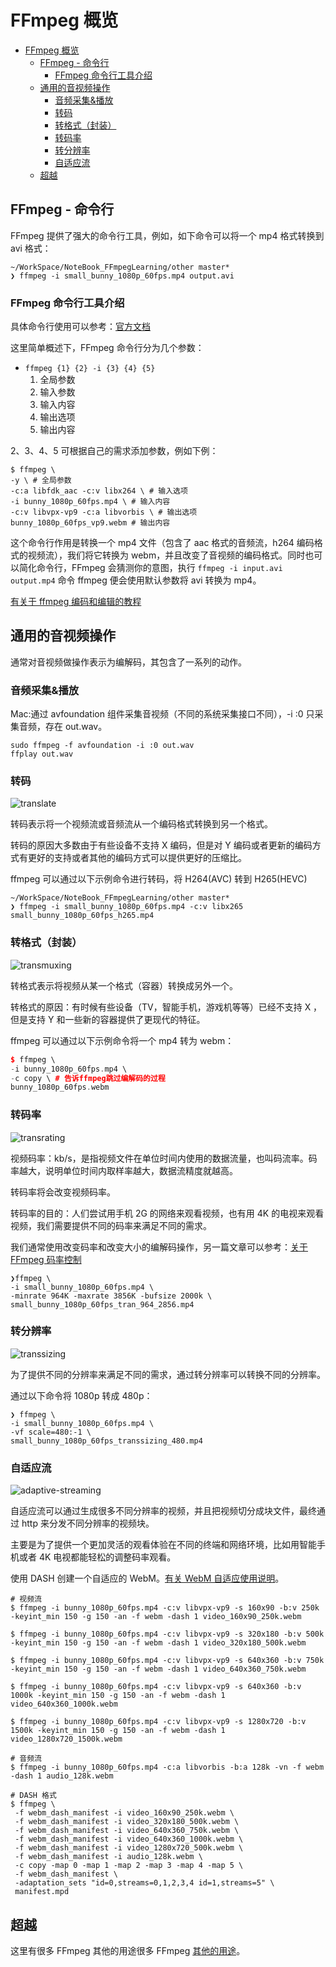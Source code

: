 # FFmpeg 概览

- [FFmpeg 概览](#ffmpeg-概览)
  - [FFmpeg - 命令行](#ffmpeg---命令行)
    - [FFmpeg 命令行工具介绍](#ffmpeg-命令行工具介绍)
  - [通用的音视频操作](#通用的音视频操作)
    - [音频采集&播放](#音频采集播放)
    - [转码](#转码)
    - [转格式（封装）](#转格式封装)
    - [转码率](#转码率)
    - [转分辨率](#转分辨率)
    - [自适应流](#自适应流)
  - [超越](#超越)

## FFmpeg - 命令行

FFmpeg 提供了强大的命令行工具，例如，如下命令可以将一个 mp4 格式转换到 avi 格式：

```shell
~/WorkSpace/NoteBook_FFmpegLearning/other master*
❯ ffmpeg -i small_bunny_1080p_60fps.mp4 output.avi
```

### FFmpeg 命令行工具介绍

具体命令行使用可以参考：[官方文档](https://www.ffmpeg.org/ffmpeg.html)

这里简单概述下，FFmpeg 命令行分为几个参数：

- `ffmpeg {1} {2} -i {3} {4} {5}`
  1. 全局参数
  2. 输入参数
  3. 输入内容
  4. 输出选项
  5. 输出内容

2、3、4、5 可根据自己的需求添加参数，例如下例：

```shell
$ ffmpeg \
-y \ # 全局参数
-c:a libfdk_aac -c:v libx264 \ # 输入选项
-i bunny_1080p_60fps.mp4 \ # 输入内容
-c:v libvpx-vp9 -c:a libvorbis \ # 输出选项
bunny_1080p_60fps_vp9.webm # 输出内容
```

这个命令行作用是转换一个 mp4 文件（包含了 aac 格式的音频流，h264 编码格式的视频流），我们将它转换为 webm，并且改变了音视频的编码格式。同时也可以简化命令行，FFmpeg 会猜测你的意图，执行 `ffmpeg -i input.avi output.mp4` 命令 ffmpeg 便会使用默认参数将 avi 转换为 mp4。

[有关于 ffmpeg 编码和编辑的教程](http://slhck.info/ffmpeg-encoding-course/#/)

## 通用的音视频操作

通常对音视频做操作表示为编解码，其包含了一系列的动作。

### 音频采集&播放

Mac:通过 avfoundation 组件采集音视频（不同的系统采集接口不同），-i :0 只采集音频，存在 out.wav。

```shell
sudo ffmpeg -f avfoundation -i :0 out.wav
ffplay out.wav
```

### 转码

![translate](../Img/transcoding.png)

转码表示将一个视频流或音频流从一个编码格式转换到另一个格式。

转码的原因大多数由于有些设备不支持 X 编码，但是对 Y 编码或者更新的编码方式有更好的支持或者其他的编码方式可以提供更好的压缩比。

ffmpeg 可以通过以下示例命令进行转码，将 H264(AVC) 转到 H265(HEVC)

```shell
~/WorkSpace/NoteBook_FFmpegLearning/other master*
❯ ffmpeg -i small_bunny_1080p_60fps.mp4 -c:v libx265 small_bunny_1080p_60fps_h265.mp4
```

### 转格式（封装）

![transmuxing](../Img/transmuxing.png)

转格式表示将视频从某一个格式（容器）转换成另外一个。

转格式的原因：有时候有些设备（TV，智能手机，游戏机等等）已经不支持 X ，但是支持 Y 和一些新的容器提供了更现代的特征。

ffmpeg 可以通过以下示例命令将一个 mp4 转为 webm：

```cpp
$ ffmpeg \
-i bunny_1080p_60fps.mp4 \
-c copy \ # 告诉ffmpeg跳过编解码的过程
bunny_1080p_60fps.webm
```

### 转码率

![transrating](../Img/transrating.png)

视频码率：kb/s，是指视频文件在单位时间内使用的数据流量，也叫码流率。码率越大，说明单位时间内取样率越大，数据流精度就越高。

转码率将会改变视频码率。

转码率的目的：人们尝试用手机 2G 的网络来观看视频，也有用 4K 的电视来观看视频，我们需要提供不同的码率来满足不同的需求。

我们通常使用改变码率和改变大小的编解码操作，另一篇文章可以参考：[关于 FFmpeg 码率控制](https://slhck.info/posts/)

```shell
❯ffmpeg \
-i small_bunny_1080p_60fps.mp4 \
-minrate 964K -maxrate 3856K -bufsize 2000k \
small_bunny_1080p_60fps_tran_964_2856.mp4
```

### 转分辨率

![transsizing](../Img/transsizing.png)

为了提供不同的分辨率来满足不同的需求，通过转分辨率可以转换不同的分辨率。

通过以下命令将 1080p 转成 480p：

```shell
❯ ffmpeg \
-i small_bunny_1080p_60fps.mp4 \
-vf scale=480:-1 \
small_bunny_1080p_60fps_transsizing_480.mp4
```

### 自适应流

![adaptive-streaming](../Img/adaptive-streaming.png)

自适应流可以通过生成很多不同分辨率的视频，并且把视频切分成块文件，最终通过 http 来分发不同分辨率的视频块。

主要是为了提供一个更加灵活的观看体验在不同的终端和网络环境，比如用智能手机或者 4K 电视都能轻松的调整码率观看。

使用 DASH 创建一个自适应的 WebM。[有关 WebM 自适应使用说明](http://wiki.webmproject.org/adaptive-streaming/instructions-to-playback-adaptive-webm-using-dash)。

```shell
# 视频流
$ ffmpeg -i bunny_1080p_60fps.mp4 -c:v libvpx-vp9 -s 160x90 -b:v 250k -keyint_min 150 -g 150 -an -f webm -dash 1 video_160x90_250k.webm

$ ffmpeg -i bunny_1080p_60fps.mp4 -c:v libvpx-vp9 -s 320x180 -b:v 500k -keyint_min 150 -g 150 -an -f webm -dash 1 video_320x180_500k.webm

$ ffmpeg -i bunny_1080p_60fps.mp4 -c:v libvpx-vp9 -s 640x360 -b:v 750k -keyint_min 150 -g 150 -an -f webm -dash 1 video_640x360_750k.webm

$ ffmpeg -i bunny_1080p_60fps.mp4 -c:v libvpx-vp9 -s 640x360 -b:v 1000k -keyint_min 150 -g 150 -an -f webm -dash 1 video_640x360_1000k.webm

$ ffmpeg -i bunny_1080p_60fps.mp4 -c:v libvpx-vp9 -s 1280x720 -b:v 1500k -keyint_min 150 -g 150 -an -f webm -dash 1 video_1280x720_1500k.webm

# 音频流
$ ffmpeg -i bunny_1080p_60fps.mp4 -c:a libvorbis -b:a 128k -vn -f webm -dash 1 audio_128k.webm

# DASH 格式
$ ffmpeg \
 -f webm_dash_manifest -i video_160x90_250k.webm \
 -f webm_dash_manifest -i video_320x180_500k.webm \
 -f webm_dash_manifest -i video_640x360_750k.webm \
 -f webm_dash_manifest -i video_640x360_1000k.webm \
 -f webm_dash_manifest -i video_1280x720_500k.webm \
 -f webm_dash_manifest -i audio_128k.webm \
 -c copy -map 0 -map 1 -map 2 -map 3 -map 4 -map 5 \
 -f webm_dash_manifest \
 -adaptation_sets "id=0,streams=0,1,2,3,4 id=1,streams=5" \
 manifest.mpd
```

## 超越

这里有很多 FFmpeg 其他的用途很多 FFmpeg [其他的用途](https://github.com/leandromoreira/digital_video_introduction/blob/master/encoding_pratical_examples.md#split-and-merge-smoothly)。
